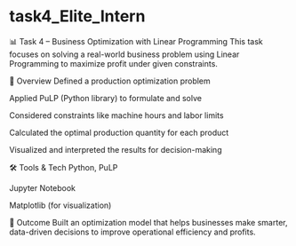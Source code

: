 # task4_Elite_Intern
📊 Task 4 – Business Optimization with Linear Programming
This task focuses on solving a real-world business problem using Linear Programming to maximize profit under given constraints.

📌 Overview
Defined a production optimization problem

Applied PuLP (Python library) to formulate and solve

Considered constraints like machine hours and labor limits

Calculated the optimal production quantity for each product

Visualized and interpreted the results for decision-making

🛠️ Tools & Tech
Python, PuLP

Jupyter Notebook

Matplotlib (for visualization)

🚀 Outcome
Built an optimization model that helps businesses make smarter, data-driven decisions to improve operational efficiency and profits.
